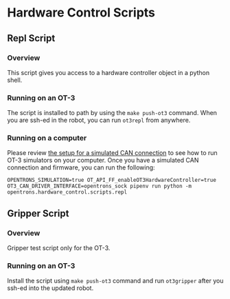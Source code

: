 # Hardware Control Scripts

## Repl Script

### Overview

This script gives you access to a hardware controller object in a python shell. 

### Running on an OT-3

The script is installed to path by using the `make push-ot3` command. When you are ssh-ed in the robot, you can run `ot3repl` from anywhere.


### Running on a computer

Please review [the setup for a simulated CAN connection](https://github.com/Opentrons/opentrons/tree/edge/hardware#can-bus-simulation) to see how to run OT-3 simulators on your computer. Once you have a simulated CAN connection and firmware, you can run the following:

`OPENTRONS_SIMULATION=true OT_API_FF_enableOT3HardwareController=true OT3_CAN_DRIVER_INTERFACE=opentrons_sock pipenv run python -m opentrons.hardware_control.scripts.repl`

## Gripper Script

### Overview

Gripper test script only for the OT-3.

### Running on an OT-3

Install the script using `make push-ot3` command and run `ot3gripper` after you ssh-ed into the updated robot.
